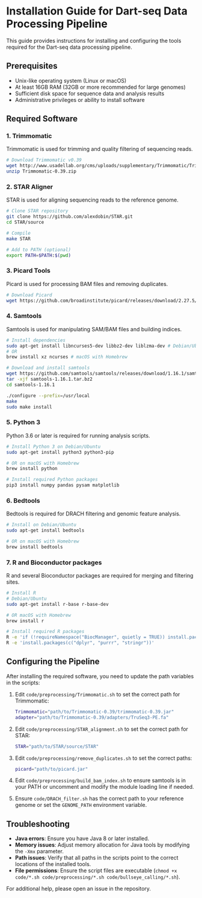 # Installation Guide for Dart-seq Data Processing Pipeline

This guide provides instructions for installing and configuring the tools required for the Dart-seq data processing pipeline.

## Prerequisites

- Unix-like operating system (Linux or macOS)
- At least 16GB RAM (32GB or more recommended for large genomes)
- Sufficient disk space for sequence data and analysis results
- Administrative privileges or ability to install software

## Required Software

### 1. Trimmomatic

Trimmomatic is used for trimming and quality filtering of sequencing reads.

```bash
# Download Trimmomatic v0.39
wget http://www.usadellab.org/cms/uploads/supplementary/Trimmomatic/Trimmomatic-0.39.zip
unzip Trimmomatic-0.39.zip
```

### 2. STAR Aligner

STAR is used for aligning sequencing reads to the reference genome.

```bash
# Clone STAR repository
git clone https://github.com/alexdobin/STAR.git
cd STAR/source

# Compile
make STAR

# Add to PATH (optional)
export PATH=$PATH:$(pwd)
```

### 3. Picard Tools

Picard is used for processing BAM files and removing duplicates.

```bash
# Download Picard
wget https://github.com/broadinstitute/picard/releases/download/2.27.5/picard.jar
```

### 4. Samtools

Samtools is used for manipulating SAM/BAM files and building indices.

```bash
# Install dependencies
sudo apt-get install libncurses5-dev libbz2-dev liblzma-dev # Debian/Ubuntu
# OR
brew install xz ncurses # macOS with Homebrew

# Download and install samtools
wget https://github.com/samtools/samtools/releases/download/1.16.1/samtools-1.16.1.tar.bz2
tar -xjf samtools-1.16.1.tar.bz2
cd samtools-1.16.1

./configure --prefix=/usr/local
make
sudo make install
```

### 5. Python 3

Python 3.6 or later is required for running analysis scripts.

```bash
# Install Python 3 on Debian/Ubuntu
sudo apt-get install python3 python3-pip

# OR on macOS with Homebrew
brew install python

# Install required Python packages
pip3 install numpy pandas pysam matplotlib
```

### 6. Bedtools

Bedtools is required for DRACH filtering and genomic feature analysis.

```bash
# Install on Debian/Ubuntu
sudo apt-get install bedtools

# OR on macOS with Homebrew
brew install bedtools
```

### 7. R and Bioconductor packages

R and several Bioconductor packages are required for merging and filtering sites.

```bash
# Install R
# Debian/Ubuntu
sudo apt-get install r-base r-base-dev

# OR macOS with Homebrew
brew install r

# Install required R packages
R -e 'if (!requireNamespace("BiocManager", quietly = TRUE)) install.packages("BiocManager"); BiocManager::install(c("GenomicRanges", "BSgenome", "Biostrings", "gUtils"))'
R -e 'install.packages(c("dplyr", "purrr", "stringr"))'
```

## Configuring the Pipeline

After installing the required software, you need to update the path variables in the scripts:

1. Edit `code/preprocessing/Trimmomatic.sh` to set the correct path for Trimmomatic:
   ```bash
   Trimmomatic="path/to/Trimmomatic-0.39/trimmomatic-0.39.jar"
   adapter="path/to/Trimmomatic-0.39/adapters/TruSeq3-PE.fa"
   ```

2. Edit `code/preprocessing/STAR_alignment.sh` to set the correct path for STAR:
   ```bash
   STAR="path/to/STAR/source/STAR"
   ```

3. Edit `code/preprocessing/remove_duplicates.sh` to set the correct paths:
   ```bash
   picard="path/to/picard.jar"
   ```

4. Edit `code/preprocessing/build_bam_index.sh` to ensure samtools is in your PATH or uncomment and modify the module loading line if needed.

5. Ensure `code/DRACH_filter.sh` has the correct path to your reference genome or set the `GENOME_PATH` environment variable.

## Troubleshooting

- **Java errors**: Ensure you have Java 8 or later installed.
- **Memory issues**: Adjust memory allocation for Java tools by modifying the `-Xmx` parameter.
- **Path issues**: Verify that all paths in the scripts point to the correct locations of the installed tools.
- **File permissions**: Ensure the script files are executable (`chmod +x code/*.sh code/preprocessing/*.sh code/bullseye_calling/*.sh`).

For additional help, please open an issue in the repository. 